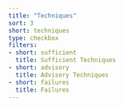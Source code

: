 ```yaml
---
title: "Techniques"
sort: 3
short: techniques
type: checkbox
filters:
- short: sufficient
  title: Sufficient Techniques
- short: advisory
  title: Advisory Techniques
- short: failures
  title: Failures
---
```

